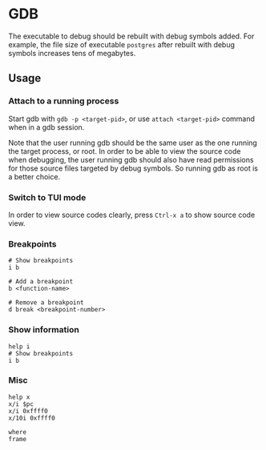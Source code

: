 # GDB

The executable to debug should be rebuilt with debug symbols added. For example,
the file size of executable `postgres` after rebuilt with debug symbols
increases tens of megabytes.

## Usage

### Attach to a running process

Start gdb with `gdb -p <target-pid>`, or use `attach <target-pid>` command when
in a gdb session.

Note that the user running gdb should be the same user as the one running the
target process, or root. In order to be able to view the source code when
debugging, the user running gdb should also have read permissions for those
source files targeted by debug symbols. So running gdb as root is a better
choice.

### Switch to TUI mode

In order to view source codes clearly, press `Ctrl-x a` to show source code
view.

### Breakpoints

```
# Show breakpoints
i b

# Add a breakpoint
b <function-name>

# Remove a breakpoint
d break <breakpoint-number>
```

### Show information

```
help i
# Show breakpoints
i b
```

### Misc

```
help x
x/i $pc
x/i 0xffff0
x/10i 0xffff0

where
frame
```
